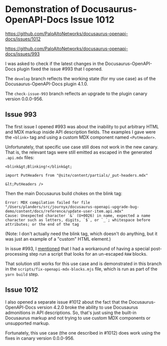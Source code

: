 <!-- markdownlint-disable MD014 -->

# Demonstration of Docusaurus-OpenAPI-Docs Issue 1012

https://github.com/PaloAltoNetworks/docusaurus-openapi-docs/issues/1012

https://github.com/PaloAltoNetworks/docusaurus-openapi-docs/issues/993

I was asked to check if the latest changes in the Docusaurus-OpenAPI-Docs plugin
fixed the issue #993 that I opened.

The `develop` branch reflects the working state (for my use case) as of the
Docusaurus-OpenAPI-Docs plugin 4.1.0.

The `check-issue-993` branch reflects an upgrade to the plugin canary version
0.0.0-956.

## Issue 993

The first issue I opened #993 was about the inability to put arbitrary HTML and
MDX markup inside API description fields. The examples I gave were the `<blink>`
tag and using a custom MDX component named `<PutHeader>`.

Unfortunately, that specific use case still does not work in the new canary.
That is, the relevant tags were still emitted as escaped in the generated
`.api.mdx` files:

```mdx
<blink&gt;Blinking!</blink&gt;

import PutHeaders from "@site/content/partials/_put-headers.mdx"

&lt;PutHeaders />
```

Then the main Docusaurus build chokes on the blink tag:

```shell
Error: MDX compilation failed for file "/Users/planders/src/journyx/docusaurus-openapi-upgrade-bug-demo/content/docs/reference/update-user-item.api.mdx"
Cause: Unexpected character `&` (U+0026) in name, expected a name character such as letters, digits, `$`, or `_`; whitespace before attributes; or the end of the tag
```

(Note: I don't actually need the blink tag, which doesn't do anything, but it
was just an example of a "custom" HTML element.)

In issue #993, I
[mentioned](https://github.com/PaloAltoNetworks/docusaurus-openapi-docs/issues/993#issuecomment-2448155915)
that I had a workaround of having a special post-processing step run a script
that looks for an un-escaped `RAW` blocks.

That solution still works for this use case and is demonstrated in this branch
in the `scripts/fix-openapi-mdx-blocks.mjs` file, which is run as part of the
`yarn build` step.

## Issue 1012

I also opened a separate issue #1012 about the fact that the
Docusaurus-OpenAPI-Docs version 4.2.0 broke the ability to use Docusaurus
admonitions in API descriptions. So, that's just using the built-in Docusaurus
markup and not trying to use custom MDX components or unsupported markup.

Fortunately, this use case (the one described in #1012) does work using the
fixes in canary version 0.0.0-956.
